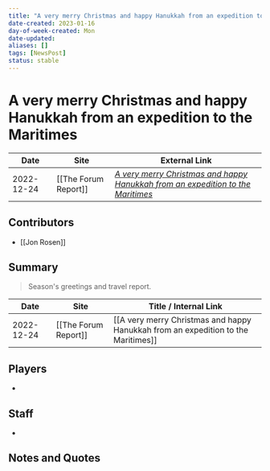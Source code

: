 ```yaml
---
title: "A very merry Christmas and happy Hanukkah from an expedition to the Maritimes"
date-created: 2023-01-16
day-of-week-created: Mon
date-updated: 
aliases: []
tags: [NewsPost]
status: stable
---
```


# A very merry Christmas and happy Hanukkah from an expedition to the Maritimes

| Date       | Site                 | External Link                                                                                                                                                                                |
| ---------- | -------------------- | -------------------------------------------------------------------------------------------------------------------------------------------------------------------------------------------- |
| 2022-12-24 | [[The Forum Report]] | [*A very merry Christmas and happy Hanukkah from an expedition to the Maritimes*](https://theforumreport.com/a-very-merry-christmas-and-happy-hanukkah-from-an-expedition-to-the-maritimes/) |

## Contributors
- [[Jon Rosen]]

## Summary
> Season's greetings and travel report.

| Date       | Site                 | Title / Internal Link                                                             |
| ---------- | -------------------- | --------------------------------------------------------------------------------- |
| 2022-12-24 | [[The Forum Report]] | [[A very merry Christmas and happy Hanukkah from an expedition to the Maritimes]] |

## Players
- 

## Staff
- 

## Notes and Quotes

